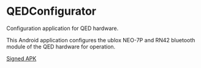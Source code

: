 # QEDConfigurator
Configuration application for QED hardware.

This Android application configures the ublox NEO-7P and RN42 bluetooth module of the QED hardware for operation.

[Signed APK](app/app-release.apk)
